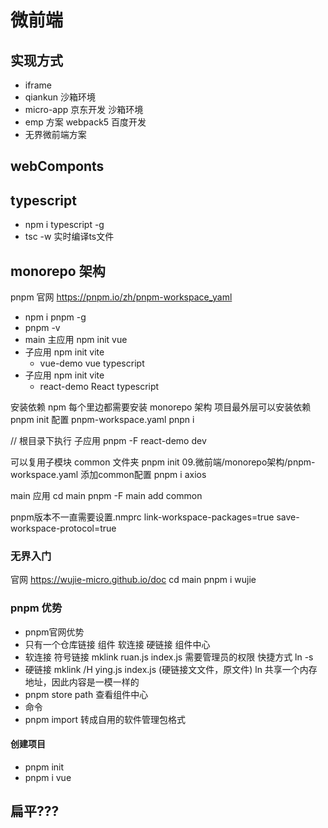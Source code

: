# 微前端

## 实现方式
- iframe
- qiankun 沙箱环境
- micro-app 京东开发 沙箱环境
- emp 方案 webpack5 百度开发
- 无界微前端方案

## webComponts


## typescript
- npm i typescript -g
- tsc -w 实时编译ts文件


## monorepo 架构
pnpm 官网
https://pnpm.io/zh/pnpm-workspace_yaml
- npm i pnpm -g
- pnpm -v
- main 主应用 npm init vue
- 子应用 npm init vite
    - vue-demo vue typescript
- 子应用 npm init vite
    - react-demo React typescript

安装依赖
npm 每个里边都需要安装
monorepo 架构
项目最外层可以安装依赖
pnpm init
配置 pnpm-workspace.yaml
pnpn i


// 根目录下执行 子应用
pnpm -F react-demo dev



可以复用子模块
common 文件夹
pnpm init
09.微前端/monorepo架构/pnpm-workspace.yaml 
添加common配置
pnpm i axios

main 应用
cd main 
pnpm -F main add common

pnpm版本不一直需要设置.nmprc
link-workspace-packages=true
save-workspace-protocol=true


###  无界入门
官网
https://wujie-micro.github.io/doc
cd main
pnpm i wujie


 


### pnpm 优势
- pnpm官网优势
- 只有一个仓库链接 组件 软连接 硬链接 组件中心
- 软连接 符号链接 mklink ruan.js index.js 需要管理员的权限  快捷方式  ln -s
- 硬链接 mklink /H ying.js index.js   (硬链接文文件，原文件)   ln
    共享一个内存地址，因此内容是一模一样的
- pnpm store path 查看组件中心
- 命令
- pnpm import 转成自用的软件管理包格式




#### 创建项目
- pnpm init
- pnpm i vue


## 扁平???


